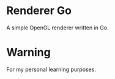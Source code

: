 # Renderer Go

A simple OpenGL renderer written in Go.

# Warning

For my personal learning purposes.
